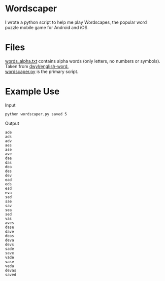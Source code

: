 # Wordscaper
I wrote a python script to help me play Wordscapes, the popular word puzzle mobile game for Android and iOS.

# Files
[words_alpha.txt](words_alpha.txt) contains alpha words (only letters, no numbers or symbols). Taken from [dwyl/english-word.](https://github.com/dwyl/english-words)  
[wordscaper.py](wordscaper.py) is the primary script. 

# Example Use
Input
```
python wordscaper.py saved 5
```

Output
```
ade
ads
adv
aes
ase
ave
dae
das
dea
des
dev
ead
eds
esd
eva
sad
sae
sav
sea
sed
vas
aves
dase
dave
deas
deva
devs
sade
save
vade
vase
veda
devas
saved
```
